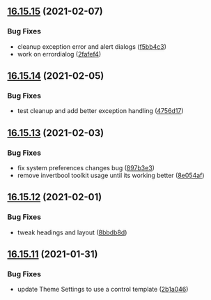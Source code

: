 ## [16.15.15](https://github.com/phandcock/GrampsView/compare/v16.15.14...v16.15.15) (2021-02-07)


### Bug Fixes

* cleanup exception error and alert dialogs ([f5bb4c3](https://github.com/phandcock/GrampsView/commit/f5bb4c347b54b2b56829356a05fa850256d1efd7))
* work on errordialog ([2fafef4](https://github.com/phandcock/GrampsView/commit/2fafef4d6a56df68cda2ebf3d0f74563fd429705))



## [16.15.14](https://github.com/phandcock/GrampsView/compare/v16.15.13...v16.15.14) (2021-02-05)


### Bug Fixes

* test cleanup and add better exception handling ([4756d17](https://github.com/phandcock/GrampsView/commit/4756d17e1cf8a2d3c6579bca27adcf7603664d88))



## [16.15.13](https://github.com/phandcock/GrampsView/compare/v16.15.12...v16.15.13) (2021-02-03)


### Bug Fixes

* fix system preferences changes bug ([897b3e3](https://github.com/phandcock/GrampsView/commit/897b3e359f2a21e2ddc9ef59bacb223214db8687))
* remove invertbool toolkit usage until its working better ([8e054af](https://github.com/phandcock/GrampsView/commit/8e054af11cd040d58926bc1c7cf1219421e6bb2d))



## [16.15.12](https://github.com/phandcock/GrampsView/compare/v16.15.11...v16.15.12) (2021-02-01)


### Bug Fixes

* tweak headings and layout ([8bbdb8d](https://github.com/phandcock/GrampsView/commit/8bbdb8da796727af08e4f281d3f7527f0d7446c7))



## [16.15.11](https://github.com/phandcock/GrampsView/compare/v16.15.10...v16.15.11) (2021-01-31)


### Bug Fixes

* update Theme Settings to use a control template ([2b1a046](https://github.com/phandcock/GrampsView/commit/2b1a0465a31b6135a66199b7870ccae2fa3afa71))



